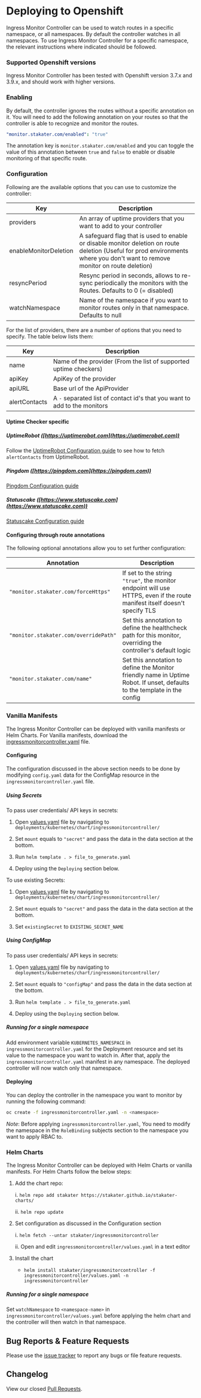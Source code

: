 # Deploying to Openshift

Ingress Monitor Controller can be used to watch routes in a specific namespace, or all namespaces. By default the
 controller watches in all namespaces. To use Ingress Monitor Controller for a specific namespace, the relevant
 instructions where indicated should be followed.  

### Supported Openshift versions

Ingress Monitor Controller has been tested with Openshift version 3.7.x and 3.9.x, and should work with higher versions.

### Enabling

By default, the controller ignores the routes without a specific annotation on it. You will need to add the following annotation on your routes so that the controller is able to recognize and monitor the routes.

```yaml
"monitor.stakater.com/enabled": "true"
```

The annotation key is `monitor.stakater.com/enabled` and you can toggle the value of this annotation between `true` and `false` to enable or disable monitoring of that specific route.

### Configuration

Following are the available options that you can use to customize the controller:

| Key                   |Description                                                                    |
|-----------------------|-------------------------------------------------------------------------------|
| providers             | An array of uptime providers that you want to add to your controller          |
| enableMonitorDeletion | A safeguard flag that is used to enable or disable monitor deletion on route deletion (Useful for prod environments where you don't want to remove monitor on route deletion) |
| resyncPeriod          | Resync period in seconds, allows to re-sync periodically the monitors with the Routes. Defaults to 0 (= disabled) |
| watchNamespace        | Name of the namespace if you want to monitor routes only in that namespace. Defaults to null |

For the list of providers, there are a number of options that you need to specify. The table below lists them:

| Key           | Description                                                               |
|---------------|---------------------------------------------------------------------------|
| name          | Name of the provider (From the list of supported uptime checkers)         |
| apiKey        | ApiKey of the provider                                                    |
| apiURL        | Base url of the ApiProvider                                               |
| alertContacts | A `-` separated list of contact id's that you want to add to the monitors |

#### Uptime Checker specific
##### UptimeRobot ([https://uptimerobot.com](https://uptimerobot.com))
Follow the [UptimeRobot Configuration guide](uptimerobot-configuration.md) to see how to fetch `alertContacts` from UptimeRobot.

##### Pingdom ([https://pingdom.com](https://pingdom.com))
[Pingdom Configuration guide](../docs/pingdom-configuration.md)

##### Statuscake ([https://www.statuscake.com](https://www.statuscake.com))
[Statuscake Configuration guide](../docs/statuscake-configuration.md)

#### Configuring through route annotations

The following optional annotations allow you to set further configuration:

| Annotation                            | Description                                                                                                                 |
|---------------------------------------|-----------------------------------------------------------------------------------------------------------------------------|
| `"monitor.stakater.com/forceHttps"`   | If set to the string `"true"`, the monitor endpoint will use HTTPS, even if the route manifest itself doesn't specify TLS |
| `"monitor.stakater.com/overridePath"` | Set this annotation to define the healthcheck path for this monitor, overriding the controller's default logic              |
| `"monitor.stakater.com/name"`         | Set this annotation to define the Monitor friendly name in Uptime Robot. If unset, defaults to the template in the config   |

### Vanilla Manifests

The Ingress Monitor Controller can be deployed with vanilla manifests or Helm Charts. For Vanilla manifests, download the
 [ingressmonitorcontroller.yaml](https://github.com/stakater/IngressMonitorController/blob/master/deployments/kubernetes/ingressmonitorcontroller.yaml) file.

#### Configuring

The configuration discussed in the above section needs to be done by modifying `config.yaml` data for the ConfigMap resource in the `ingressmonitorcontroller.yaml` file. 

##### Using Secrets

To pass user credentials/ API keys in secrets:
    
  1. Open [values.yaml](https://github.com/stakater/IngressMonitorController/blob/master/deployments/kubernetes/chart/ingressmonitorcontroller/values.yaml) file by navigating to `deployments/kubernetes/chart/ingressmonitorcontroller/`
  
  2. Set `mount` equals to `"secret"` and pass the data in the data section at the bottom.
  
  3. Run `helm template . > file_to_generate.yaml`
  
  4. Deploy using the `Deploying` section below.

To use existing Secrets:

  1. Open [values.yaml](https://github.com/stakater/IngressMonitorController/blob/master/deployments/kubernetes/chart/ingressmonitorcontroller/values.yaml) file by navigating to `deployments/kubernetes/chart/ingressmonitorcontroller/`

  2. Set `mount` equals to `"secret"` and pass the data in the data section at the bottom.

  3. Set `existingSecret` to `EXISTING_SECRET_NAME`


##### Using ConfigMap

To pass user credentials/ API keys in secrets:
     
  1. Open [values.yaml](https://github.com/stakater/IngressMonitorController/blob/master/deployments/kubernetes/chart/ingressmonitorcontroller/values.yaml) file by navigating to `deployments/kubernetes/chart/ingressmonitorcontroller/`
  
  2. Set `mount` equals to `"configMap"` and pass the data in the data section at the bottom.
  
  3. Run `helm template . > file_to_generate.yaml`
  
  4. Deploy using the `Deploying` section below.

##### Running for a single namespace

Add environment variable `KUBERNETES_NAMESPACE` in `ingressmonitorcontroller.yaml` for the Deployment resource and set its value
 to the namespace you want to watch in. After that, apply the `ingressmonitorcontroller.yaml` manifest in any namespace.
  The deployed controller will now watch only that namespace.

#### Deploying

You can deploy the controller in the namespace you want to monitor by running the following command:

```bash
oc create -f ingressmonitorcontroller.yaml -n <namespace>
```

*Note*: Before applying `ingressmonitorcontroller.yaml`, You need to modify the namespace in the `RoleBinding` subjects section to the namespace you want to apply RBAC to.

### Helm Charts

The Ingress Monitor Controller can be deployed with Helm Charts or vanilla manifests. For Helm Charts follow the below steps:

1. Add the chart repo:

   i. `helm repo add stakater https://stakater.github.io/stakater-charts/`

   ii. `helm repo update`
2. Set configuration as discussed in the Configuration section

   i. `helm fetch --untar stakater/ingressmonitorcontroller`

   ii. Open and edit `ingressmonitorcontroller/values.yaml` in a text editor
3. Install the chart
   * `helm install stakater/ingressmonitorcontroller -f ingressmonitorcontroller/values.yaml -n ingressmonitorcontroller`

##### Running for a single namespace

Set `watchNamespace` to `<namespace-name>` in `ingressmonitorcontroller/values.yaml` before applying the helm chart
 and the controller will then watch in that namespace.

## Bug Reports & Feature Requests

Please use the [issue tracker](https://github.com/stakater/IngressMonitorController/issues) to report any bugs or file feature requests.

## Changelog

View our closed [Pull Requests](https://github.com/stakater/IngressMonitorController/pulls?q=is%3Apr+is%3Aclosed).
